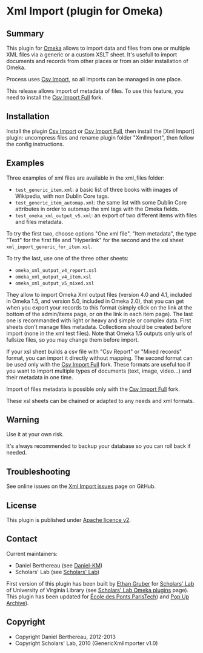 Xml Import (plugin for Omeka)
=============================


Summary
-------

This plugin for [Omeka] allows to import data and files from one or multiple XML
files via a generic or a custom XSLT sheet. It's usefull to import documents and
records from other places or from an older installation of Omeka.

Process uses [Csv Import], so all imports can be managed in one place.

This release allows import of metadata of files. To use this feature, you need
to install the [Csv Import Full] fork.


Installation
------------

Install the plugin [Csv Import] or [Csv Import Full], then install the
[Xml Import] plugin: uncompress files and rename plugin folder "XmlImport",
then follow the config instructions.


Examples
--------

Three examples of xml files are available in the xml_files folder:

* `test_generic_item.xml`: a basic list of three books with images of Wikipedia,
with non Dublin Core tags.
* `test_generic_item_automap.xml`: the same list with some Dublin Core
attributes in order to automap the xml tags with the Omeka fields.
* `test_omeka_xml_output_v5.xml`: an export of two different items with files and
files metadata.

To try the first two, choose options "One xml file", "Item metadata", the type
"Text" for the first file and "Hyperlink" for the second and the xsl sheet
`xml_import_generic_for_item.xsl`.

To try the last, use one of the three other sheets:

* `omeka_xml_output_v4_report.xsl`
* `omeka_xml_output_v4_item.xsl`
* `omeka_xml_output_v5_mixed.xsl`

They allow to import Omeka Xml output files (version 4.0 and 4.1, included in
Omeka 1.5, and version 5.0, included in Omeka 2.0), that you can get when you
export your records to this format (simply click on the link at the bottom of
the admin/items page, or on the link in each item page). The last one is
recommanded with light or heavy and simple or complex data. First sheets don't
manage files metadata. Collections should be created before import (none in the
xml test files). Note that Omeka 1.5 outputs only urls of fullsize files, so you
may change them before import.

If your xsl sheet builds a csv file with "Csv Report" or "Mixed records" format,
you can import it directly without mapping. The second format can be used only
with the [Csv Import Full] fork. These formats are useful too if you want to
import multiple types of documents (text, image, video...) and their metadata in
one time.

Import of files metadata is possible only with the [Csv Import Full] fork.

These xsl sheets can be chained or adapted to any needs and xml formats.


Warning
-------

Use it at your own risk.

It's always recommended to backup your database so you can roll back if needed.


Troubleshooting
---------------

See online issues on the [Xml Import issues] page on GitHub.


License
-------

This plugin is published under [Apache licence v2].


Contact
-------

Current maintainers:

* Daniel Berthereau (see [Daniel-KM])
* Scholars' Lab (see [Scholars' Lab])

First version of this plugin has been built by [Ethan Gruber] for [Scholars' Lab]
of University of Virginia Library (see [Scholars' Lab Omeka plugins] page).
This plugin has been updated for [École des Ponts ParisTech]) and [Pop Up Archive]).


Copyright
---------

* Copyright Daniel Berthereau, 2012-2013
* Copyright Scholars' Lab, 2010 (GenericXmlImporter v1.0)


[Omeka]: https://omeka.org "Omeka.org"
[Csv Import]: https://github.com/omeka/plugin-CsvImport "Omeka plugin Csv Import"
[Csv Import Full]: https://github.com/Daniel-KM/CsvImport "Csv Import Full"
[Xml Import issues]: https://github.com/Daniel-KM/XmlImport/Issues "GitHub Xml Import"
[Apache licence v2]: https://www.apache.org/licenses/LICENSE-2.0.html
[Daniel-KM]: https://github.com/Daniel-KM "Daniel Berthereau"
[Ethan Gruber]: mailto:ewg4x@virginia.edu
[Scholars' Lab]: https://github.com/scholarslab
[Scholars' Lab Omeka plugins]: http://www.scholarslab.org/research/omeka-plugins/ "Omeka plugins of Scholars' Lab of University of Virginia Library"
[École des Ponts ParisTech]: http://bibliotheque.enpc.fr "École des Ponts ParisTech / ENPC"
[Pop Up Archive]: http://popuparchive.org/
